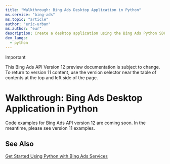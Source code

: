 ```yaml
---
title: "Walkthrough: Bing Ads Desktop Application in Python"
ms.service: "bing-ads"
ms.topic: "article"
author: "eric-urban"
ms.author: "eur"
description: Create a desktop application using the Bing Ads Python SDK.
dev_langs:
  - python
---
```

> [!IMPORTANT]
> This Bing Ads API Version 12 preview documentation is subject to change. To return to version 11 content, use the version selector near the table of contents at the top and left side of the page.

# Walkthrough: Bing Ads Desktop Application in Python
Code examples for Bing Ads API version 12 are coming soon. In the meantime, please see version 11 examples.

## See Also
[Get Started Using Python with Bing Ads Services](get-started-python.md)  

